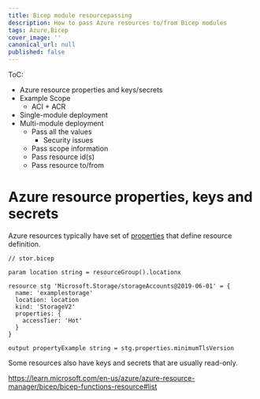 ```yaml
---
title: Bicep module resourcepassing
description: How to pass Azure resources to/from Bicep modules
tags: Azure,Bicep
cover_image: ''
canonical_url: null
published: false
---
```


ToC:

* Azure resource properties and keys/secrets
* Example Scope
  * ACI + ACR
* Single-module deployment
* Multi-module deployment
  * Pass all the values
    * Security issues
  * Pass scope information
  * Pass resource id(s)
  * Pass resource to/from
 

# Azure resource properties, keys and secrets

Azure resources typically have set of [properties](https://learn.microsoft.com/en-us/azure/azure-resource-manager/bicep/resource-declaration?tabs=azure-powershell#resource-specific-properties) 
that define resource definition. 

```bicep
// stor.bicep

param location string = resourceGroup().locationx

resource stg 'Microsoft.Storage/storageAccounts@2019-06-01' = {
  name: 'examplestorage'
  location: location
  kind: 'StorageV2'
  properties: {
    accessTier: 'Hot'
  }
}

output propertyExample string = stg.properties.minimumTlsVersion

```

Some resources also
have keys and secrets that are usually read-only.



https://learn.microsoft.com/en-us/azure/azure-resource-manager/bicep/bicep-functions-resource#list